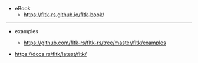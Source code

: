 - eBook
  - https://fltk-rs.github.io/fltk-book/

<hr>

- examples
  - https://github.com/fltk-rs/fltk-rs/tree/master/fltk/examples

- https://docs.rs/fltk/latest/fltk/
